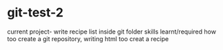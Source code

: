 # git-test-2
current project- write recipe list inside git folder
skills learnt/required how too create a git repository, writing html too creat a recipe